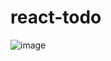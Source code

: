 # react-todo

![image](https://user-images.githubusercontent.com/15645692/146617049-6f79e0b2-6147-4676-8b34-09270a952583.png)
